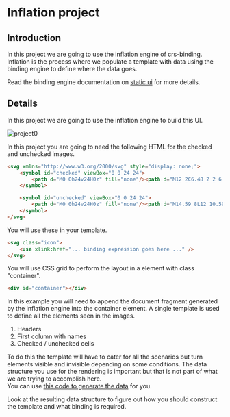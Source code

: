 # Inflation project

## Introduction
In this project we are going to use the inflation engine of crs-binding.  
Inflation is the process where we populate a template with data using the binding engine to define where the data goes.

Read the binding engine documentation on [static ui](https://github.com/caperaven/crs-binding-documentation/blob/master/5.%20static-ui.md) for more details.

## Details
In this project we are going to use the inflation engine to build this UI.

![project0](https://github.com/caperaven/training/blob/master/images/binding/project0.jpg)

In this project you are going to need the following HTML for the checked and unchecked images.

```html
<svg xmlns="http://www.w3.org/2000/svg" style="display: none;">
    <symbol id="checked" viewBox="0 0 24 24">
        <path d="M0 0h24v24H0z" fill="none"/><path d="M12 2C6.48 2 2 6.48 2 12s4.48 10 10 10 10-4.48 10-10S17.52 2 12 2zm-2 15l-5-5 1.41-1.41L10 14.17l7.59-7.59L19 8l-9 9z"/>
    </symbol>

    <symbol id="unchecked" viewBox="0 0 24 24">
        <path d="M0 0h24v24H0z" fill="none"/><path d="M14.59 8L12 10.59 9.41 8 8 9.41 10.59 12 8 14.59 9.41 16 12 13.41 14.59 16 16 14.59 13.41 12 16 9.41 14.59 8zM12 2C6.47 2 2 6.47 2 12s4.47 10 10 10 10-4.47 10-10S17.53 2 12 2zm0 18c-4.41 0-8-3.59-8-8s3.59-8 8-8 8 3.59 8 8-3.59 8-8 8z"/>
    </symbol>
</svg>
```

You will use these in your template.  

```html
<svg class="icon">
    <use xlink:href="... binding expression goes here ..." />
</svg>
``` 

You will use CSS grid to perform the layout in a element with class "container".

```html
<div id="container"></div>
```

In this example you will need to append the document fragment generated by the inflation engine into the container element.
A single template is used to define all the elements seen in the images.
1. Headers
1. First column with names
1. Checked / unchecked cells

To do this the template will have to cater for all the scenarios but turn elements visible and invisible depending on some conditions.
The data structure you use for the rendering is important but that is not part of what we are trying to accomplish here.  
You can use [this code to generate the data](https://github.com/caperaven/crs-binding/blob/master/app/inflation/data.js) for you.

Look at the resulting data structure to figure out how you should construct the template and what binding is required.
